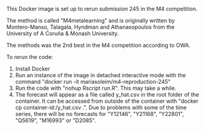 This Docker image is set up to rerun submission 245 in the M4 competition.

The method is called "M4metalearning" and is originally written by Montero-Manso, Talagala, Hyndman and Athanasopoulos from the University of A Coruña & Monash University.

The methods was the 2nd best in the M4 competition according to OWA.

To rerun the code:
1. Install Docker
2. Run an instance of the image in detached interactive mode with the command "docker run -it mariasoleim/m4-reproduction-245"
3. Run the code with "nohup Rscript run.R". This may take a while.
4. The forecast will appear as a file called y_hat.csv in the root folder of the container. It can be accessed from outside of the container with "docker cp container-id:/y_hat.csv .". Due to problems with some of the time series, there will be no forecasts for "Y12146", "Y21168", "Y22801", "Q5619", "M16993" or "D2085".

